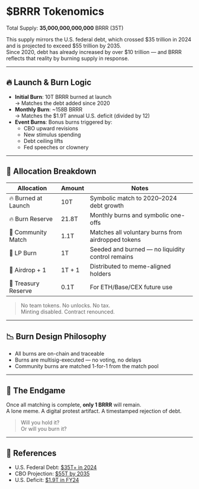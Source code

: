 # $BRRR Tokenomics

Total Supply: **35,000,000,000,000** BRRR (35T)

This supply mirrors the U.S. federal debt, which crossed $35 trillion in 2024 and is projected to exceed $55 trillion by 2035.  
Since 2020, debt has already increased by over $10 trillion — and BRRR reflects that reality by burning supply in response.

---

## 🔥 Launch & Burn Logic

- **Initial Burn**: 10T BRRR burned at launch  
  → Matches the debt added since 2020  
- **Monthly Burn**: ~158B BRRR  
  → Matches the $1.9T annual U.S. deficit (divided by 12)  
- **Event Burns**: Bonus burns triggered by:
  - CBO upward revisions
  - New stimulus spending
  - Debt ceiling lifts
  - Fed speeches or clownery


---

## 🔢 Allocation Breakdown

| Allocation          | Amount   | Notes                                               |
|---------------------|----------|-----------------------------------------------------|
| 🔥 Burned at Launch | 10T      | Symbolic match to 2020–2024 debt growth            |
| 🔥 Burn Reserve     | 21.8T    | Monthly burns and symbolic one-offs                |
| 🔁 Community Match  | 1.1T     | Matches all voluntary burns from airdropped tokens |
| 🌊 LP Burn          | 1T       | Seeded and burned — no liquidity control remains   |
| 🎯 Airdrop + 1      | 1T + 1   | Distributed to meme-aligned holders                |
| 🧳 Treasury Reserve | 0.1T     | For ETH/Base/CEX future use                        |

> No team tokens. No unlocks. No tax.  
> Minting disabled. Contract renounced.

---

## 📉 Burn Design Philosophy

- All burns are on-chain and traceable
- Burns are multisig-executed — no voting, no delays
- Community burns are matched 1-for-1 from the match pool

---

## 🧨 The Endgame

Once all matching is complete, **only 1 BRRR** will remain.  
A lone meme. A digital protest artifact. A timestamped rejection of debt.

> Will you hold it?  
> Or will you burn it?

---

## 📎 References

- U.S. Federal Debt: [$35T+ in 2024](https://www.visualcapitalist.com/u-s-national-debt-reaches-35-trillion/)
- CBO Projection: [$55T by 2035](https://www.cbo.gov/publication/59520)
- U.S. Deficit: [$1.9T in FY24](https://www.gao.gov/products/gao-25-107138)


